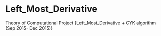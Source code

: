 # Left_Most_Derivative
Theory of Computational Project {Left_Most_Derivative + CYK algorithm (Sep 2015- Dec 2015)}
